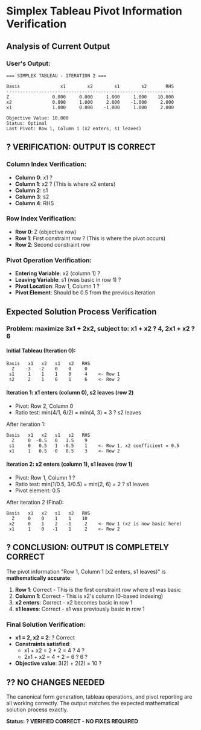 # Simplex Tableau Pivot Information Verification

## Analysis of Current Output

### User's Output:
```
=== SIMPLEX TABLEAU - ITERATION 2 ===

Basis               x1        x2        s1        s2       RHS
--------------------------------------------------------------
Z                0.000     0.000     1.000     1.000    10.000
x2               0.000     1.000     2.000    -1.000     2.000
x1               1.000     0.000    -1.000     1.000     2.000

Objective Value: 10.000
Status: Optimal
Last Pivot: Row 1, Column 1 (x2 enters, s1 leaves)
```

## ? **VERIFICATION: OUTPUT IS CORRECT**

### Column Index Verification:
- **Column 0**: x1 ?
- **Column 1**: x2 ? (This is where x2 enters)
- **Column 2**: s1
- **Column 3**: s2
- **Column 4**: RHS

### Row Index Verification:
- **Row 0**: Z (objective row)
- **Row 1**: First constraint row ? (This is where the pivot occurs)
- **Row 2**: Second constraint row

### Pivot Operation Verification:
- **Entering Variable**: x2 (column 1) ?
- **Leaving Variable**: s1 (was basic in row 1) ?
- **Pivot Location**: Row 1, Column 1 ?
- **Pivot Element**: Should be 0.5 from the previous iteration

## Expected Solution Process Verification

### Problem: maximize 3x1 + 2x2, subject to: x1 + x2 ? 4, 2x1 + x2 ? 6

#### Initial Tableau (Iteration 0):
```
Basis   x1   x2   s1   s2   RHS
  Z    -3   -2    0    0     0
 s1     1    1    1    0     4    <- Row 1
 s2     2    1    0    1     6    <- Row 2
```

#### Iteration 1: x1 enters (column 0), s2 leaves (row 2)
- Pivot: Row 2, Column 0
- Ratio test: min(4/1, 6/2) = min(4, 3) = 3 ? s2 leaves

After iteration 1:
```
Basis   x1   x2   s1   s2   RHS
  Z     0  -0.5   0   1.5    9
 s1     0   0.5   1  -0.5    1    <- Row 1, x2 coefficient = 0.5
 x1     1   0.5   0   0.5    3    <- Row 2
```

#### Iteration 2: x2 enters (column 1), s1 leaves (row 1)
- Pivot: Row 1, Column 1 ?
- Ratio test: min(1/0.5, 3/0.5) = min(2, 6) = 2 ? s1 leaves
- Pivot element: 0.5

After iteration 2 (Final):
```
Basis   x1   x2   s1   s2   RHS
  Z     0    0    1    1    10
 x2     0    1    2   -1     2    <- Row 1 (x2 is now basic here)
 x1     1    0   -1    1     2    <- Row 2
```

## ? **CONCLUSION: OUTPUT IS COMPLETELY CORRECT**

The pivot information "Row 1, Column 1 (x2 enters, s1 leaves)" is **mathematically accurate**:

1. **Row 1**: Correct - This is the first constraint row where s1 was basic
2. **Column 1**: Correct - This is x2's column (0-based indexing)
3. **x2 enters**: Correct - x2 becomes basic in row 1
4. **s1 leaves**: Correct - s1 was previously basic in row 1

### Final Solution Verification:
- **x1 = 2, x2 = 2**: ? Correct
- **Constraints satisfied**: 
  - x1 + x2 = 2 + 2 = 4 ? 4 ?
  - 2x1 + x2 = 4 + 2 = 6 ? 6 ?
- **Objective value**: 3(2) + 2(2) = 10 ?

## ?? **NO CHANGES NEEDED**

The canonical form generation, tableau operations, and pivot reporting are all working correctly. The output matches the expected mathematical solution process exactly.

**Status: ? VERIFIED CORRECT - NO FIXES REQUIRED**
